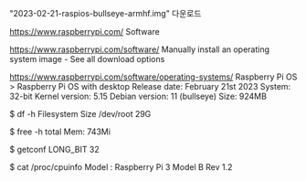 

"2023-02-21-raspios-bullseye-armhf.img" 다운로드

https://www.raspberrypi.com/
Software

https://www.raspberrypi.com/software/
Manually install an operating system image - See all download options

https://www.raspberrypi.com/software/operating-systems/
Raspberry Pi OS > Raspberry Pi OS with desktop
Release date: February 21st 2023
System: 32-bit
Kernel version: 5.15
Debian version: 11 (bullseye)
Size: 924MB


$ df -h
Filesystem      Size
/dev/root        29G

$ free -h
               total
Mem:           743Mi

$ getconf LONG_BIT
32

$ cat /proc/cpuinfo
Model : Raspberry Pi 3 Model B Rev 1.2
